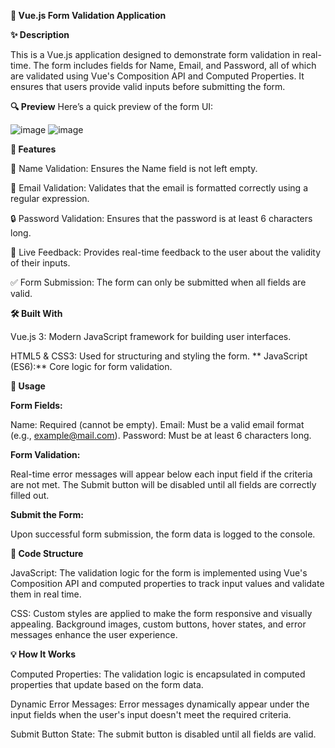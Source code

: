**📄 Vue.js Form Validation Application**

**✨ Description**

This is a Vue.js application designed to demonstrate form validation in real-time. The form includes fields for Name, Email, and Password, all of which are validated using Vue's Composition API and Computed Properties. It ensures that users provide valid inputs before submitting the form.

**🔍 Preview**
Here’s a quick preview of the form UI:

![image](https://github.com/user-attachments/assets/9602940d-f520-4ebc-be24-9f8b7eb40a85)
![image](https://github.com/user-attachments/assets/5c8c7cc2-0543-41e2-88c8-23b96601ffb1)


**🔧 Features**

📝 Name Validation: Ensures the Name field is not left empty.

📧 Email Validation: Validates that the email is formatted correctly using a regular expression.

🔒 Password Validation: Ensures that the password is at least 6 characters long.

💬 Live Feedback: Provides real-time feedback to the user about the validity of their inputs.

✅ Form Submission: The form can only be submitted when all fields are valid.

**🛠️ Built With**

Vue.js 3: Modern JavaScript framework for building user interfaces.

HTML5 & CSS3: Used for structuring and styling the form.
**
JavaScript (ES6):** Core logic for form validation.

**🚀 Usage**

**Form Fields:**

Name: Required (cannot be empty).
Email: Must be a valid email format (e.g., example@mail.com).
Password: Must be at least 6 characters long.

**Form Validation:**

Real-time error messages will appear below each input field if the criteria are not met.
The Submit button will be disabled until all fields are correctly filled out.

**Submit the Form:**

Upon successful form submission, the form data is logged to the console.




**📂 Code Structure**

JavaScript: The validation logic for the form is implemented using Vue's Composition API and computed properties to track input values and validate them in real time.

CSS: Custom styles are applied to make the form responsive and visually appealing. Background images, custom buttons, hover states, and error messages enhance the user experience.

**💡 How It Works**

Computed Properties: The validation logic is encapsulated in computed properties that update based on the form data.

Dynamic Error Messages: Error messages dynamically appear under the input fields when the user's input doesn't meet the required criteria.

Submit Button State: The submit button is disabled until all fields are valid.
